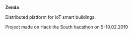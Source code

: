 **Zenda**

Distributed platform for IoT smart buildings.

Project made on Hack the South hacathon on 9-10.02.2019
